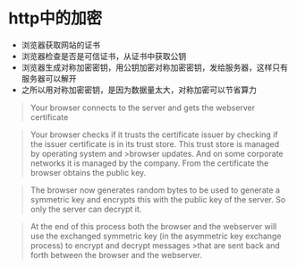 
# http中的加密
+ 浏览器获取网站的证书
+ 浏览器检查是否是可信证书，从证书中获取公钥
+ 浏览器生成对称加密密钥，用公钥加密对称加密密钥，发给服务器，这样只有服务器可以解开
+ 之所以用对称加密密钥，是因为数据量太大，对称加密可以节省算力

>    Your browser connects to the server and gets the webserver certificate

>    Your browser checks if it trusts the certificate issuer by checking if the issuer certificate is in its trust store. This trust store is managed by operating system and >browser updates. And on some corporate networks it is managed by the company. From the certificate the browser obtains the public key.

>    The browser now generates random bytes to be used to generate a symmetric key and encrypts this with the public key of the server. So only the server can decrypt it.

>    At the end of this process both the browser and the webserver will use the exchanged symmetric key (in the asymmetric key exchange process) to encrypt and decrypt messages >that are sent back and forth between the browser and the webserver.


